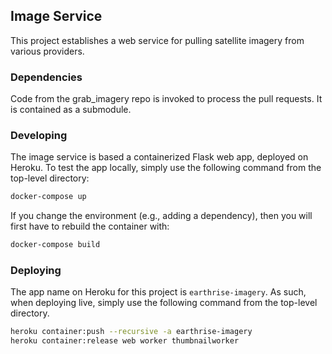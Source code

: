 ## Image Service

This project establishes a web service for pulling satellite imagery from
various providers. 

### Dependencies

Code from the grab_imagery repo is invoked to process the pull requests. It is contained as a submodule.

### Developing

The image service is based a containerized Flask web app, deployed on
Heroku.  To test the app locally, simply use the following command from the top-level
directory:

```bash
docker-compose up
```

If you change the environment (e.g., adding a dependency), then you will first
have to rebuild the container with:

```bash
docker-compose build
```

### Deploying

The app name on Heroku for this project is `earthrise-imagery`.  As such,
when deploying live, simply use the following command from the top-level
directory.

```bash
heroku container:push --recursive -a earthrise-imagery
heroku container:release web worker thumbnailworker

```

